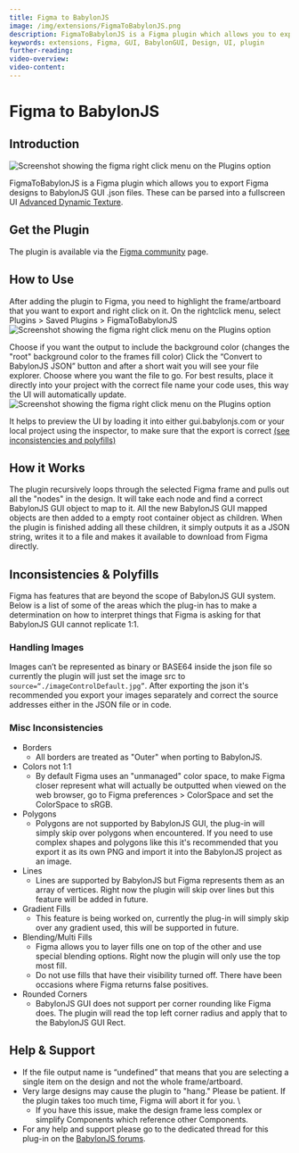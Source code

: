 ```yaml
---
title: Figma to BabylonJS
image: /img/extensions/FigmaToBabylonJS.png
description: FigmaToBabylonJS is a Figma plugin which allows you to export Figma designs to BabylonJS GUI .json files.
keywords: extensions, Figma, GUI, BabylonGUI, Design, UI, plugin
further-reading:
video-overview:
video-content:
---
```


# Figma to BabylonJS

## Introduction

![Screenshot showing the figma right click menu on the Plugins option](/img/extensions/FigmaToBabylonJS.png)

FigmaToBabylonJS is a Figma plugin which allows you to export Figma designs to BabylonJS GUI .json files. These can be parsed into a fullscreen UI [Advanced Dynamic Texture](/features/featuresDeepDive/gui/gui#advanceddynamictexture).


## Get the Plugin

The plugin is available via the [Figma community](https://www.figma.com/community/plugin/1186201881571137432) page.

## How to Use

After adding the plugin to Figma, you need to highlight the frame/artboard that you want to export and right click on it.
On the rightclick menu, select Plugins > Saved Plugins > FigmaToBabylonJS
![Screenshot showing the figma right click menu on the Plugins option](/img/extensions/FigmaToBabylonJS-Step1.png)

Choose if you want the output to include the background color (changes the "root" background color to the frames fill color)
Click the “Convert to BabylonJS JSON” button and after a short wait you will see your file explorer. Choose where you want the file to go. For best results, place it directly into your project with the correct file name your code uses, this way the UI will automatically update.
![Screenshot showing the figma right click menu on the Plugins option](/img/extensions/FigmaToBabylonJS-Step2.png)

It helps to preview the UI by loading it into either gui.babylonjs.com or your local project using the inspector, to make sure that the export is correct [(see inconsistencies and polyfills)](/communityExtensions/figmaToBabylonJS#inconsistencies--polyfills)

## How it Works

The plugin recursively loops through the selected Figma frame and pulls out all the "nodes" in the design. It will take each node and find a correct BabylonJS GUI object to map to it.
All the new BabylonJS GUI mapped objects are then added to a empty root container object as children. When the plugin is finished adding all these children, it simply outputs it as a JSON string, writes it to a file and makes it available to download from Figma directly.

## Inconsistencies & Polyfills

Figma has features that are beyond the scope of BabylonJS GUI system. Below is a list of some of the areas which the plug-in has to make a determination on how to interpret things that Figma is asking for that BabylonJS GUI cannot replicate 1:1.

### Handling Images

Images can’t be represented as binary or BASE64 inside the json file so currently the plugin will just set the image src to `source=“./imageControlDefault.jpg”`. After exporting the json it's recommended you export your images separately and correct the source addresses either in the JSON file or in code.

### Misc Inconsistencies

- Borders
  - All borders are treated as "Outer" when porting to BabylonJS. 
- Colors not 1:1
  - By default Figma uses an "unmanaged" color space, to make Figma closer represent what will actually be outputted when viewed on the web browser, go to Figma preferences > ColorSpace and set the ColorSpace to sRGB.
- Polygons
  - Polygons are not supported by BabylonJS GUI, the plug-in will simply skip over polygons when encountered. If you need to use complex shapes and polygons like this it's recommended that you export it as its own PNG and import it into the BabylonJS project as an image.
- Lines
  - Lines are supported by BabylonJS but Figma represents them as an array of vertices. Right now the plugin will skip over lines but this feature will be added in future.
- Gradient Fills
  - This feature is being worked on, currently the plug-in will simply skip over any gradient used, this will be supported in future.
- Blending/Multi Fills
  - Figma allows you to layer fills one on top of the other and use special blending options. Right now the plugin will only use the top most fill. 
  - Do not use fills that have their visibility turned off. There have been occasions where Figma returns false positives.
- Rounded Corners
  - BabylonJS GUI does not support per corner rounding like Figma does. The plugin will read the top left corner radius and apply that to the BabylonJS GUI Rect.

## Help & Support

- If the file output name is “undefined” that means that you are selecting a single item on the design and not the whole frame/artboard.
- Very large designs may cause the plugin to "hang." Please be patient. If the plugin takes too much time, Figma will abort it for you. \
  - If you have this issue, make the design frame less complex or simplify Components which reference other Components. 
- For any help and support please go to the dedicated thread for this plug-in on the [BabylonJS forums](https://forum.babylonjs.com/t/figma-to-babyonjs-plugin/37187).
